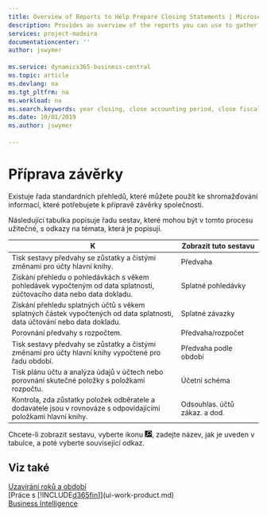 ```yaml
---
title: Overview of Reports to Help Prepare Closing Statements | Microsoft Docs
description: Provides an overview of the reports you can use to gather information to prepare your company's closing statements when closing the fiscal year.
services: project-madeira
documentationcenter: ''
author: jswymer

ms.service: dynamics365-business-central
ms.topic: article
ms.devlang: na
ms.tgt_pltfrm: na
ms.workload: na
ms.search.keywords: year closing, close accounting period, close fiscal year, aging, creditor payments, vendor payments, assets, liabilities, equity, analysis, reporting, financial report, business intelligence, BI, Power Bi, KPI
ms.date: 10/01/2019
ms.author: jswymer

---
```

# Příprava závěrky
Existuje řada standardních přehledů, které můžete použít ke shromažďování informací, které potřebujete k přípravě závěrky společnosti.

Následující tabulka popisuje řadu sestav, které mohou být v tomto procesu užitečné, s odkazy na témata, která je popisují.

| K | Zobrazit tuto sestavu |
| --- | --- |
| Tisk sestavy předvahy se zůstatky a čistými změnami pro účty hlavní knihy. | Předvaha |
| Získání přehledu o pohledávkách s věkem pohledávek vypočteným od data splatnosti, zúčtovacího data nebo data dokladu. | Splatné pohledávky |
| Získání přehledu splatných účtů s věkem splatných částek vypočtených od data splatnosti, data účtování nebo data dokladu. | Splatné závazky |
| Porovnání předvahy s rozpočtem. | Předvaha/rozpočet |
| Tisk sestavy předvahy se zůstatky a čistými změnami pro účty hlavní knihy vypočtené pro řadu období. | Předvaha podle období |
| Tisk plánu účtu a analýza údajů v účtech nebo porovnání skutečné položky s položkami rozpočtu. | Účetní schéma |
| Kontrola, zda zůstatky položek odběratele a dodavatele jsou v rovnováze s odpovídajícími položkami hlavní knihy. | Odsouhlas. účtů  zákaz. a  dod. |

Chcete-li zobrazit sestavu, vyberte ikonu ![Žárovky, která otevře funkci Řekněte mi](media/ui-search/search_small.png "Řekněte mi, co chcete dělat"), zadejte název, jak je uveden v tabulce, a poté vyberte související odkaz.

## Viz také
[Uzavírání roků a období](year-close-years-periods.md)  
[Práce s [!INCLUDE[d365fin](includes/d365fin_md.md)]](ui-work-product.md)  
[Business Intelligence](bi.md)
